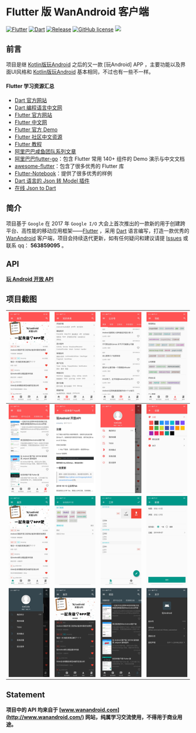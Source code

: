 # Flutter 版 WanAndroid 客户端

[![Flutter][1]][2]  [![Dart][3]][4]  [![Release][5]][6]  [![GitHub license][7]][8]  [![][9]][10] 

[1]:https://img.shields.io/badge/Flutter-1.7.8-5bc7f8.svg
[2]:https://flutter.dev

[3]:https://img.shields.io/badge/Dart-2.4.0%2B-00B4AB.svg
[4]:https://dart.dev

[5]:https://img.shields.io/github/release/iceCola7/flutter_wanandroid.svg
[6]:https://github.com/iceCola7/flutter_wanandroid/releases/latest

[7]:https://img.shields.io/badge/license-Apache%202-blue.svg
[8]:https://github.com/iceCola7/WanAndroid/blob/master/LICENSE

[9]:https://img.shields.io/badge/QQ-563859095-orange.svg
[10]:http://wpa.qq.com/msgrd?v=3&uin=563859095&site=qq&menu=yes

## 前言

项目是继 [Kotlin版玩Android](https://github.com/iceCola7/WanAndroid) 之后的又一款 [玩Android] APP ，主要功能以及界面UI风格和 [Kotlin版玩Android](https://github.com/iceCola7/WanAndroid) 基本相同，不过也有一些不一样。 

#### Flutter 学习资源汇总

- [Dart 官方网站](https://dart.dev/)
- [Dart 编程语言中文网](http://dart.goodev.org/)
- [Flutter 官方网站](https://flutter.dev/)
- [Flutter 中文网](https://flutterchina.club/)
- [Flutter 官方 Demo](https://github.com/flutter/flutter/tree/master/examples/flutter_gallery)
- [Flutter 社区中文资源](https://flutter.cn/)
- [Flutter 教程](https://guoshuyu.cn/home/wx/Flutter-1.html)
- [阿里巴巴咸鱼团队系列文章](https://www.yuque.com/xytech/flutter)
- [阿里巴巴flutter-go](https://github.com/alibaba/flutter-go)：包含 Flutter 常用 140+ 组件的 Demo 演示与中文文档
- [awesome-flutter](https://github.com/Solido/awesome-flutter)：包含了很多优秀的 Flutter 库
- [Flutter-Notebook](https://github.com/OpenFlutter/Flutter-Notebook)：提供了很多优秀的样例
- [Dart 语言的 Json 转 Model 插件](https://github.com/neverwoodsS/idea_dart_json_format)
- [在线 Json to Dart](https://javiercbk.github.io/json_to_dart)

## 简介

项目基于 `Google` 在 2017 年 `Google I/O` 大会上首次推出的一款新的用于创建跨平台、高性能的移动应用框架——[Flutter](https://flutter.dev) ，采用 [Dart](https://dart.dev) 语言编写，打造一款优秀的 [WanAndroid](https://github.com/iceCola7/flutter_wanandroid) 客户端，项目会持续迭代更新，如有任何疑问和建议请提 [Issues](https://github.com/iceCola7/flutter_wanandroid/issues) 或联系 qq： **563859095** 。

## API
[**玩 Android 开放 API**](http://www.wanandroid.com/blog/show/2)

## 项目截图

| ![](screenshot/01.jpg) | ![](screenshot/02.jpg) | ![](screenshot/03.jpg) | ![](screenshot/04.jpg) |
| --- | --- | --- | --- |
| ![](screenshot/05.jpg) | ![](screenshot/06.jpg) | ![](screenshot/07.jpg) | ![](screenshot/08.jpg) |
| ![](screenshot/09.jpg) | ![](screenshot/10.jpg) | ![](screenshot/11.jpg) | ![](screenshot/12.jpg) |
| ![](screenshot/13.jpg) | ![](screenshot/14.jpg) | ![](screenshot/15.jpg) | ![](screenshot/16.jpg) |


## Statement
**项目中的 API 均来自于 [www.wanandroid.com](http://www.wanandroid.com/) 网站，纯属学习交流使用，不得用于商业用途。**
